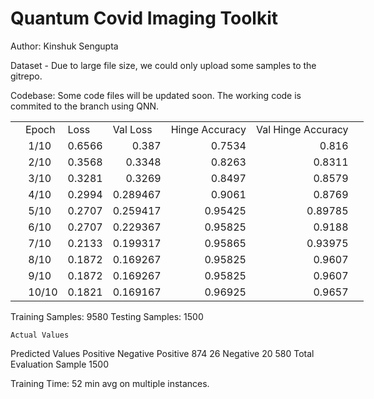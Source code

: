 # Quantum Covid Imaging Toolkit


Author: Kinshuk Sengupta

Dataset - Due to large file size, we could only upload some samples to the gitrepo.

Codebase: Some code files will be updated soon. The working code is commited to the branch using QNN.
<table border="0" cellpadding="0" cellspacing="0" width="1123" style="border-collapse:
 collapse;table-layout:fixed;width:841pt">
 
 <tr height="19" style="height:14.25pt">
  <td height="19" style="height:14.25pt"></td>
  <td>Epoch</td>
  <td>Loss</td>
  <td>Val Loss</td>
  <td>Hinge Accuracy</td>
  <td colspan="2" style="mso-ignore:colspan">Val Hinge Accuracy</td>
  <td></td>
 </tr>
 <tr height="19" style="height:14.25pt">
  <td height="19" style="height:14.25pt"></td>
  <td><span style="mso-spacerun:yes">&nbsp;</span>1/10</td>
  <td align="right">0.6566</td>
  <td align="right">0.387</td>
  <td align="right">0.7534</td>
  <td align="right">0.816</td>
  <td colspan="2" style="mso-ignore:colspan"></td>
 </tr>
 <tr height="19" style="height:14.25pt">
  <td height="19" style="height:14.25pt"></td>
  <td><span style="mso-spacerun:yes">&nbsp;</span>2/10</td>
  <td align="right">0.3568</td>
  <td align="right">0.3348</td>
  <td align="right">0.8263</td>
  <td align="right">0.8311</td>
  <td colspan="2" style="mso-ignore:colspan"></td>
 </tr>
 <tr height="19" style="height:14.25pt">
  <td height="19" style="height:14.25pt"></td>
  <td><span style="mso-spacerun:yes">&nbsp;</span>3/10</td>
  <td align="right">0.3281</td>
  <td align="right">0.3269</td>
  <td align="right">0.8497</td>
  <td align="right">0.8579</td>
  <td colspan="2" style="mso-ignore:colspan"></td>
 </tr>
 <tr height="19" style="height:14.25pt">
  <td height="19" style="height:14.25pt"></td>
  <td><span style="mso-spacerun:yes">&nbsp;</span>4/10</td>
  <td align="right">0.2994</td>
  <td align="right">0.289467</td>
  <td align="right">0.9061</td>
  <td align="right">0.8769</td>
  <td colspan="2" style="mso-ignore:colspan"></td>
 </tr>
 <tr height="19" style="height:14.25pt">
  <td height="19" style="height:14.25pt"></td>
  <td><span style="mso-spacerun:yes">&nbsp;</span>5/10</td>
  <td align="right">0.2707</td>
  <td align="right">0.259417</td>
  <td align="right">0.95425</td>
  <td align="right">0.89785</td>
  <td colspan="2" style="mso-ignore:colspan"></td>
 </tr>
 <tr height="19" style="height:14.25pt">
  <td height="19" style="height:14.25pt"></td>
  <td><span style="mso-spacerun:yes">&nbsp;</span>6/10</td>
  <td align="right">0.2707</td>
  <td align="right">0.229367</td>
  <td align="right">0.95825</td>
  <td align="right">0.9188</td>
  <td colspan="2" style="mso-ignore:colspan"></td>
 </tr>
 <tr height="19" style="height:14.25pt">
  <td height="19" style="height:14.25pt"></td>
  <td><span style="mso-spacerun:yes">&nbsp;</span>7/10</td>
  <td align="right">0.2133</td>
  <td align="right">0.199317</td>
  <td align="right">0.95865</td>
  <td align="right">0.93975</td>
  <td colspan="2" style="mso-ignore:colspan"></td>
 </tr>
 <tr height="19" style="height:14.25pt">
  <td height="19" style="height:14.25pt"></td>
  <td><span style="mso-spacerun:yes">&nbsp;</span>8/10</td>
  <td align="right">0.1872</td>
  <td align="right">0.169267</td>
  <td align="right">0.95825</td>
  <td align="right">0.9607</td>
  <td colspan="2" style="mso-ignore:colspan"></td>
 </tr>
 <tr height="19" style="height:14.25pt">
  <td height="19" style="height:14.25pt"></td>
  <td><span style="mso-spacerun:yes">&nbsp;</span>9/10</td>
  <td align="right">0.1872</td>
  <td align="right">0.169267</td>
  <td align="right">0.95825</td>
  <td align="right">0.9607</td>
  <td colspan="2" style="mso-ignore:colspan"></td>
 </tr>
 <tr height="19" style="height:14.25pt">
  <td height="19" style="height:14.25pt"></td>
  <td><span style="mso-spacerun:yes">&nbsp;</span>10/10</td>
  <td align="right">0.1821</td>
  <td align="right">0.169167</td>
  <td align="right">0.96925</td>
  <td align="right">0.9657</td>
  <td colspan="2" style="mso-ignore:colspan"></td>
 </tr>
 <!--[endif]-->
</tbody></table>


Training Samples: 9580
Testing Samples: 1500


	Actual Values
Predicted Values		Positive	Negative
	Positive	874	26
	Negative	20	580
	Total Evaluation Sample
1500

Training Time: 52 min avg on multiple instances. 
